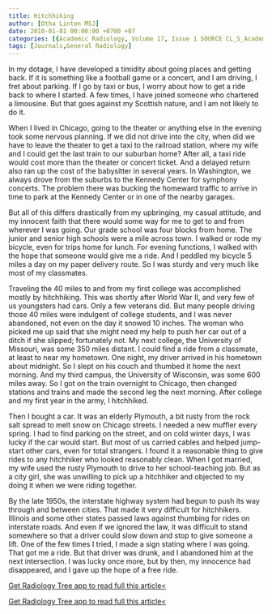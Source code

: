 ```yaml
---
title: Hitchhiking
author: [Otha Linton MSJ]
date: 2010-01-01 00:00:00 +0700 +07
categories: [{Academic Radiology, Volume 17, Issue 1 SOURCE CL_S_AcademicRadiologyVolume17Issue1 1}]
tags: [Journals,General Radiology]
---
```

In my dotage, I have developed a timidity about going places and getting back. If it is something like a football game or a concert, and I am driving, I fret about parking. If I go by taxi or bus, I worry about how to get a ride back to where I started. A few times, I have joined someone who chartered a limousine. But that goes against my Scottish nature, and I am not likely to do it.

When I lived in Chicago, going to the theater or anything else in the evening took some nervous planning. If we did not drive into the city, when did we have to leave the theater to get a taxi to the railroad station, where my wife and I could get the last train to our suburban home? After all, a taxi ride would cost more than the theater or concert ticket. And a delayed return also ran up the cost of the babysitter in several years. In Washington, we always drove from the suburbs to the Kennedy Center for symphony concerts. The problem there was bucking the homeward traffic to arrive in time to park at the Kennedy Center or in one of the nearby garages.

But all of this differs drastically from my upbringing, my casual attitude, and my innocent faith that there would some way for me to get to and from wherever I was going. Our grade school was four blocks from home. The junior and senior high schools were a mile across town. I walked or rode my bicycle, even for trips home for lunch. For evening functions, I walked with the hope that someone would give me a ride. And I peddled my bicycle 5 miles a day on my paper delivery route. So I was sturdy and very much like most of my classmates.

Traveling the 40 miles to and from my first college was accomplished mostly by hitchhiking. This was shortly after World War II, and very few of us youngsters had cars. Only a few veterans did. But many people driving those 40 miles were indulgent of college students, and I was never abandoned, not even on the day it snowed 10 inches. The woman who picked me up said that she might need my help to push her car out of a ditch if she slipped; fortunately not. My next college, the University of Missouri, was some 350 miles distant. I could find a ride from a classmate, at least to near my hometown. One night, my driver arrived in his hometown about midnight. So I slept on his couch and thumbed it home the next morning. And my third campus, the University of Wisconsin, was some 600 miles away. So I got on the train overnight to Chicago, then changed stations and trains and made the second leg the next morning. After college and my first year in the army, I hitchhiked.

Then I bought a car. It was an elderly Plymouth, a bit rusty from the rock salt spread to melt snow on Chicago streets. I needed a new muffler every spring. I had to find parking on the street, and on cold winter days, I was lucky if the car would start. But most of us carried cables and helped jump-start other cars, even for total strangers. I found it a reasonable thing to give rides to any hitchhiker who looked reasonably clean. When I got married, my wife used the rusty Plymouth to drive to her school-teaching job. But as a city girl, she was unwilling to pick up a hitchhiker and objected to my doing it when we were riding together.

By the late 1950s, the interstate highway system had begun to push its way through and between cities. That made it very difficult for hitchhikers. Illinois and some other states passed laws against thumbing for rides on interstate roads. And even if we ignored the law, it was difficult to stand somewhere so that a driver could slow down and stop to give someone a lift. One of the few times I tried, I made a sign stating where I was going. That got me a ride. But that driver was drunk, and I abandoned him at the next intersection. I was lucky once more, but by then, my innocence had disappeared, and I gave up the hope of a free ride.

[Get Radiology Tree app to read full this article<](https://clinicalpub.com/app)

[Get Radiology Tree app to read full this article<](https://clinicalpub.com/app)